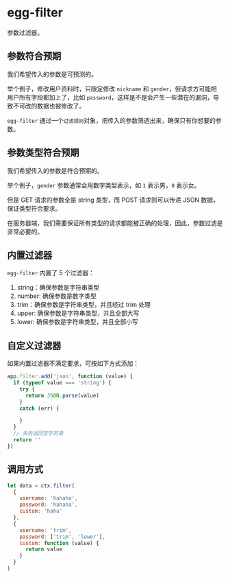 # egg-filter

参数过滤器。

## 参数符合预期

我们希望传入的参数是可预测的。

举个例子，修改用户资料时，只限定修改 `nickname` 和 `gender`，但请求方可能把用户所有字段都加上了，比如 `password`，这样是不是会产生一些潜在的漏洞，导致不可改的数据也被修改了。

`egg-filter` 通过一个`过滤规则`对象，把传入的参数筛选出来，确保只有你想要的参数。

## 参数类型符合预期

我们希望传入的参数是符合预期的。

举个例子，`gender` 参数通常会用数字类型表示，如 `1` 表示男，`0` 表示女。

但是 GET 请求的参数全是 string 类型，而 POST 请求则可以传递 JSON 数据，保证类型符合要求。

在服务器端，我们需要保证所有类型的请求都能被正确的处理，因此，参数过滤是非常必要的。

## 内置过滤器

`egg-filter` 内置了 5 个过滤器：

1. string：确保参数是字符串类型
2. number: 确保参数是数字类型
3. trim：确保参数是字符串类型，并且经过 trim 处理
4. upper: 确保参数是字符串类型，并且全部大写
5. lower: 确保参数是字符串类型，并且全部小写

## 自定义过滤器

如果内置过滤器不满足要求，可按如下方式添加：

```js
app.filter.add('json', function (value) {
  if (typeof value === 'string') {
    try {
      return JSON.parse(value)
    }
    catch (err) {

    }
  }
  // 失败返回空字符串
  return ''
})
```

## 调用方式

```js
let data = ctx.filter(
  {
    username: 'hahaha',
    password: 'hahaha',
    custom: 'haha'
  },
  {
    username: 'trim',
    password: ['trim', 'lower'],
    custom: function (value) {
      return value
    }
  }
)
```
